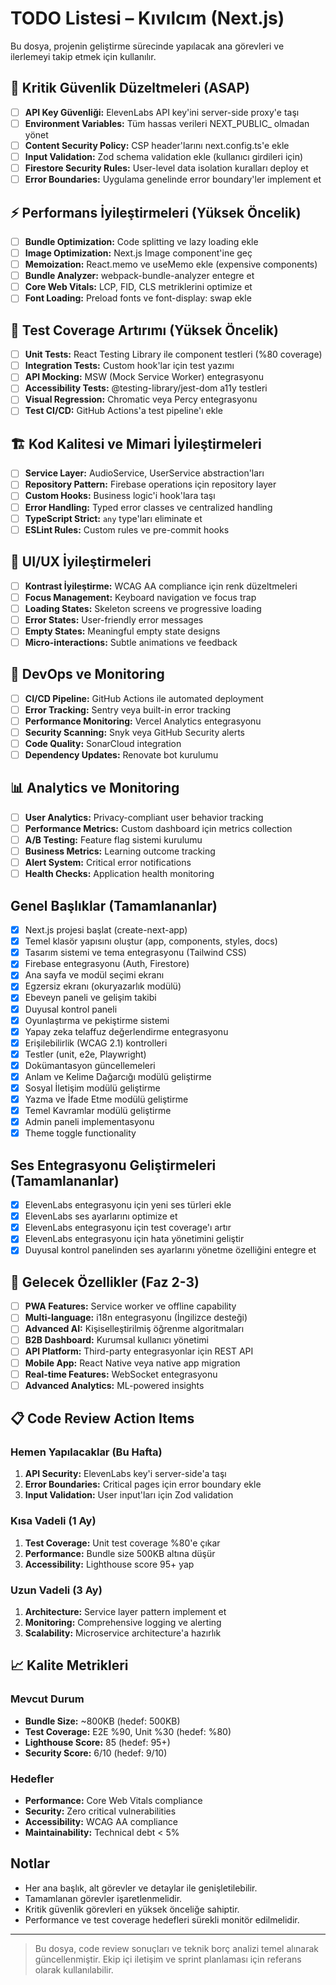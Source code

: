 # TODO Listesi – Kıvılcım (Next.js)

Bu dosya, projenin geliştirme sürecinde yapılacak ana görevleri ve ilerlemeyi takip etmek için kullanılır.

## 🚨 Kritik Güvenlik Düzeltmeleri (ASAP)

- [ ] **API Key Güvenliği:** ElevenLabs API key'ini server-side proxy'e taşı
- [ ] **Environment Variables:** Tüm hassas verileri NEXT_PUBLIC_ olmadan yönet
- [ ] **Content Security Policy:** CSP header'larını next.config.ts'e ekle
- [ ] **Input Validation:** Zod schema validation ekle (kullanıcı girdileri için)
- [ ] **Firestore Security Rules:** User-level data isolation kuralları deploy et
- [ ] **Error Boundaries:** Uygulama genelinde error boundary'ler implement et

## ⚡ Performans İyileştirmeleri (Yüksek Öncelik)

- [ ] **Bundle Optimization:** Code splitting ve lazy loading ekle
- [ ] **Image Optimization:** Next.js Image component'ine geç
- [ ] **Memoization:** React.memo ve useMemo ekle (expensive components)
- [ ] **Bundle Analyzer:** webpack-bundle-analyzer entegre et
- [ ] **Core Web Vitals:** LCP, FID, CLS metriklerini optimize et
- [ ] **Font Loading:** Preload fonts ve font-display: swap ekle

## 🧪 Test Coverage Artırımı (Yüksek Öncelik)

- [ ] **Unit Tests:** React Testing Library ile component testleri (%80 coverage)
- [ ] **Integration Tests:** Custom hook'lar için test yazımı
- [ ] **API Mocking:** MSW (Mock Service Worker) entegrasyonu
- [ ] **Accessibility Tests:** @testing-library/jest-dom a11y testleri
- [ ] **Visual Regression:** Chromatic veya Percy entegrasyonu
- [ ] **Test CI/CD:** GitHub Actions'a test pipeline'ı ekle

## 🏗️ Kod Kalitesi ve Mimari İyileştirmeleri

- [ ] **Service Layer:** AudioService, UserService abstraction'ları
- [ ] **Repository Pattern:** Firebase operations için repository layer
- [ ] **Custom Hooks:** Business logic'i hook'lara taşı
- [ ] **Error Handling:** Typed error classes ve centralized handling
- [ ] **TypeScript Strict:** `any` type'ları eliminate et
- [ ] **ESLint Rules:** Custom rules ve pre-commit hooks

## 📱 UI/UX İyileştirmeleri

- [ ] **Kontrast İyileştirme:** WCAG AA compliance için renk düzeltmeleri
- [ ] **Focus Management:** Keyboard navigation ve focus trap
- [ ] **Loading States:** Skeleton screens ve progressive loading
- [ ] **Error States:** User-friendly error messages
- [ ] **Empty States:** Meaningful empty state designs
- [ ] **Micro-interactions:** Subtle animations ve feedback

## 🔧 DevOps ve Monitoring

- [ ] **CI/CD Pipeline:** GitHub Actions ile automated deployment
- [ ] **Error Tracking:** Sentry veya built-in error tracking
- [ ] **Performance Monitoring:** Vercel Analytics entegrasyonu
- [ ] **Security Scanning:** Snyk veya GitHub Security alerts
- [ ] **Code Quality:** SonarCloud integration
- [ ] **Dependency Updates:** Renovate bot kurulumu

## 📊 Analytics ve Monitoring

- [ ] **User Analytics:** Privacy-compliant user behavior tracking
- [ ] **Performance Metrics:** Custom dashboard için metrics collection
- [ ] **A/B Testing:** Feature flag sistemi kurulumu
- [ ] **Business Metrics:** Learning outcome tracking
- [ ] **Alert System:** Critical error notifications
- [ ] **Health Checks:** Application health monitoring

## Genel Başlıklar (Tamamlananlar)

- [x] Next.js projesi başlat (create-next-app)
- [x] Temel klasör yapısını oluştur (app, components, styles, docs)
- [x] Tasarım sistemi ve tema entegrasyonu (Tailwind CSS)
- [x] Firebase entegrasyonu (Auth, Firestore)
- [x] Ana sayfa ve modül seçimi ekranı
- [x] Egzersiz ekranı (okuryazarlık modülü)
- [x] Ebeveyn paneli ve gelişim takibi
- [x] Duyusal kontrol paneli
- [x] Oyunlaştırma ve pekiştirme sistemi
- [x] Yapay zeka telaffuz değerlendirme entegrasyonu
- [x] Erişilebilirlik (WCAG 2.1) kontrolleri
- [x] Testler (unit, e2e, Playwright)
- [x] Dokümantasyon güncellemeleri
- [x] Anlam ve Kelime Dağarcığı modülü geliştirme
- [x] Sosyal İletişim modülü geliştirme
- [x] Yazma ve İfade Etme modülü geliştirme
- [x] Temel Kavramlar modülü geliştirme
- [x] Admin paneli implementasyonu
- [x] Theme toggle functionality

## Ses Entegrasyonu Geliştirmeleri (Tamamlananlar)

- [x] ElevenLabs entegrasyonu için yeni ses türleri ekle
- [x] ElevenLabs ses ayarlarını optimize et
- [x] ElevenLabs entegrasyonu için test coverage'ı artır
- [x] ElevenLabs entegrasyonu için hata yönetimini geliştir
- [x] Duyusal kontrol panelinden ses ayarlarını yönetme özelliğini entegre et

## 🔮 Gelecek Özellikler (Faz 2-3)

- [ ] **PWA Features:** Service worker ve offline capability
- [ ] **Multi-language:** i18n entegrasyonu (İngilizce desteği)
- [ ] **Advanced AI:** Kişiselleştirilmiş öğrenme algoritmaları
- [ ] **B2B Dashboard:** Kurumsal kullanıcı yönetimi
- [ ] **API Platform:** Third-party entegrasyonlar için REST API
- [ ] **Mobile App:** React Native veya native app migration
- [ ] **Real-time Features:** WebSocket entegrasyonu
- [ ] **Advanced Analytics:** ML-powered insights

## 📋 Code Review Action Items

### Hemen Yapılacaklar (Bu Hafta)
1. **API Security:** ElevenLabs key'i server-side'a taşı
2. **Error Boundaries:** Critical pages için error boundary ekle
3. **Input Validation:** User input'ları için Zod validation

### Kısa Vadeli (1 Ay)
1. **Test Coverage:** Unit test coverage %80'e çıkar
2. **Performance:** Bundle size 500KB altına düşür
3. **Accessibility:** Lighthouse score 95+ yap

### Uzun Vadeli (3 Ay)
1. **Architecture:** Service layer pattern implement et
2. **Monitoring:** Comprehensive logging ve alerting
3. **Scalability:** Microservice architecture'a hazırlık

## 📈 Kalite Metrikleri

### Mevcut Durum
- **Bundle Size:** ~800KB (hedef: 500KB)
- **Test Coverage:** E2E %90, Unit %30 (hedef: %80)
- **Lighthouse Score:** 85 (hedef: 95+)
- **Security Score:** 6/10 (hedef: 9/10)

### Hedefler
- **Performance:** Core Web Vitals compliance
- **Security:** Zero critical vulnerabilities
- **Accessibility:** WCAG AA compliance
- **Maintainability:** Technical debt < 5%

## Notlar
- Her ana başlık, alt görevler ve detaylar ile genişletilebilir.
- Tamamlanan görevler işaretlenmelidir.
- Kritik güvenlik görevleri en yüksek önceliğe sahiptir.
- Performance ve test coverage hedefleri sürekli monitör edilmelidir.

---

> Bu dosya, code review sonuçları ve teknik borç analizi temel alınarak güncellenmiştir. Ekip içi iletişim ve sprint planlaması için referans olarak kullanılabilir.